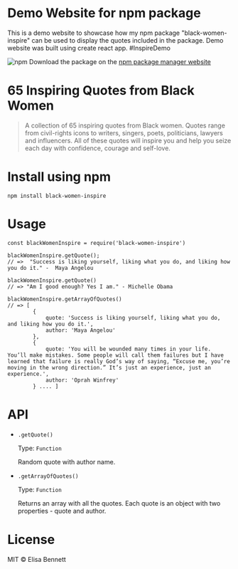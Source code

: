 # Demo Website for npm package

This is a demo website to showcase how my npm package "black-women-inspire" can be used to display the quotes included in the package. Demo website was built using create react app. #InspireDemo

![npm](https://img.shields.io/npm/v/black-women-inspire?style=for-the-badge)
Download the package on the [npm package manager website](https://www.npmjs.com/package/black-women-inspire)

# 65 Inspiring Quotes from Black Women

> A collection of 65 inspiring quotes from Black women. Quotes range from civil-rights icons to writers, singers, poets, politicians, lawyers and influencers. All of these quotes will inspire you and help you seize each day with confidence, courage and self-love.

# Install using npm

```
npm install black-women-inspire
```

# Usage

```
const blackWomenInspire = require('black-women-inspire')

blackWomenInspire.getQuote();
// =>  "Success is liking yourself, liking what you do, and liking how you do it." -  Maya Angelou

blackWomenInspire.getQuote()
// => "Am I good enough? Yes I am." - Michelle Obama

blackWomenInspire.getArrayOfQuotes()
// => [
        {
            quote: 'Success is liking yourself, liking what you do, and liking how you do it.',
            author: 'Maya Angelou'
        },
        {
            quote: 'You will be wounded many times in your life. You’ll make mistakes. Some people will call them failures but I have learned that failure is really God’s way of saying, “Excuse me, you’re moving in the wrong direction.” It’s just an experience, just an experience.',
            author: 'Oprah Winfrey'
        } .... ]

```

# API

- `.getQuote()`

  Type: `Function`

  Random quote with author name.

- `.getArrayOfQuotes()`

  Type: `Function`

  Returns an array with all the quotes. Each quote is an object with two properties - quote and author.

# License

MIT © Elisa Bennett
